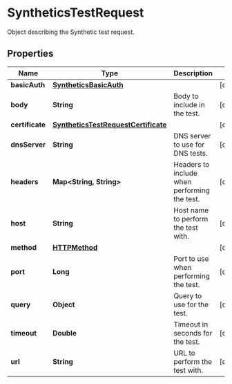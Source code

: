 

# SyntheticsTestRequest

Object describing the Synthetic test request.
## Properties

Name | Type | Description | Notes
------------ | ------------- | ------------- | -------------
**basicAuth** | [**SyntheticsBasicAuth**](SyntheticsBasicAuth.md) |  |  [optional]
**body** | **String** | Body to include in the test. |  [optional]
**certificate** | [**SyntheticsTestRequestCertificate**](SyntheticsTestRequestCertificate.md) |  |  [optional]
**dnsServer** | **String** | DNS server to use for DNS tests. |  [optional]
**headers** | **Map&lt;String, String&gt;** | Headers to include when performing the test. |  [optional]
**host** | **String** | Host name to perform the test with. |  [optional]
**method** | [**HTTPMethod**](HTTPMethod.md) |  |  [optional]
**port** | **Long** | Port to use when performing the test. |  [optional]
**query** | **Object** | Query to use for the test. |  [optional]
**timeout** | **Double** | Timeout in seconds for the test. |  [optional]
**url** | **String** | URL to perform the test with. |  [optional]



